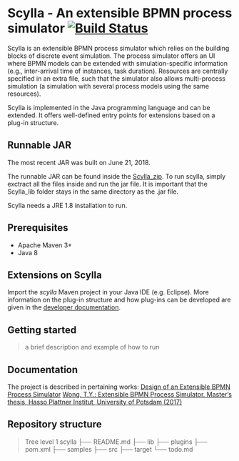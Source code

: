 # Scylla - An extensible BPMN process simulator [![Build Status](https://travis-ci.org/bptlab/scylla.svg?branch=dev_ui)](https://travis-ci.org/bptlab/scylla)

Scylla is an extensible BPMN process simulator which relies on the building blocks of discrete event simulation.  The process simulator offers an UI where BPMN models can be extended with simulation-specific information (e.g., inter-arrival time of instances, task duration). Resources are centrally specified in an extra file, such that the simulator also allows multi-process simulation (a simulation with several process models using the same resources).

Scylla is implemented in the Java programming language and can be extended. It offers well-defined entry points for extensions based on a plug-in structure.

## Runnable JAR
The most recent JAR was built on June 21, 2018.

The runnable JAR can be found inside the [Scylla_zip](https://github.com/bptlab/scylla/files/2123548/Scylla.zip).
To run scylla, simply exctract all the files inside and run the jar file.
It is important that the Scylla_lib folder stays in the same directory as the .jar file.

Scylla needs a JRE 1.8 installation to run.

## Prerequisites

- Apache Maven 3+
- Java 8

## Extensions on Scylla

Import the *scylla* Maven project in your Java IDE (e.g. Eclipse).
More information on the plug-in structure and how plug-ins can be developed are given in the [developer documentation](https://github.com/bptlab/scylla/wiki).

## Getting started
> a brief description and example of how to run

## Documentation
The project is described in pertaining works:
[Design of an Extensible BPMN Process Simulator](https://www.researchgate.net/publication/322524759_Design_of_an_Extensible_BPMN_Process_Simulator)
[Wong, T.Y.: Extensible BPMN Process Simulator. Master’s thesis, Hasso Plattner Institut, University of Potsdam (2017)]()

## Repository structure
> Tree level 1 
scylla
├── README.md
├── lib
├── plugins
├── pom.xml
├── samples
├── src
├── target
└── todo.md 